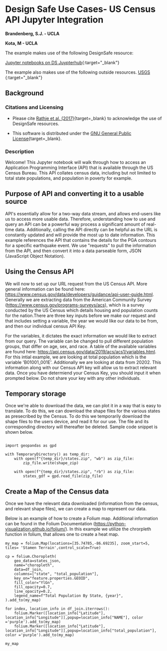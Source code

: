 # Design Safe Use Cases- US Census API Jupyter Integration

**Brandenberg, S.J. - UCLA**<br/>

**Kota, M - UCLA**<br/>


The example makes use of the following DesignSafe resource:

[Jupyter notebooks on DS Juypterhub](https://www.designsafe-ci.org/rw/workspace/#!/Jupyter::Analysis){:target="_blank"}<br/>

The example also makes use of the following outside resources. 
[USGS ](https://www.usgs.gov/products/web-tools/apis){:target="_blank"}<br/>

## Background
### Citations and Licensing


* Please cite [Rathje et al. (2017)](https://doi.org/10.1061/(ASCE)NH.1527-6996.0000246){target=_blank} to acknowledge the use of DesignSafe resources.  

* This software is distributed under the [GNU General Public License](https://www.gnu.org/licenses/gpl-3.0.html){target=_blank}.  


### Description  
Welcome! This Jupyter notebook will walk through how to access an Application Programming Interface (API) that is available through the US Census Bureau. This API collates census data, including but not limited to total state populations, and population in poverty for example. 
 
## Purpose of API and converting it to a usable source 

API's essentially allow for a two-way data stream, and allows end-users like us to access more usable data. Therefore, understanding how to use and query an API can be a powerful way process a significant amount of real-time data. Additionally, calling the API directly can be helpful as the URL is constantly updated and will provide the most up to date information. This example references the API that contains the details for the PGA contours for a specific earthquake event. We use 
"requests" to pull the information from the API, and then convert it into a data parseable form, JSON (JavaScript Object Notation). 

## Using the Census API

 We will now to set up our URL request from the US Census API. More general information can be found here: https://www.census.gov/data/developers/guidance/api-user-guide.html. Generally we are extracting data from the American Community Survey (https://www.census.gov/programs-surveys/acs), which is a survey conducted by the US Census which details housing and population counts for the nation.There are three key inputs before we make our request and that includes setting a variable, the year we would like our data to be from, and then our individual census API Key. 

 For the variables, it dictates the exact information we would like to extract from our query. The variable can be changed to pull different population groups, that differ on age, sex, and race. A table of the available variables are found here: https://api.census.gov/data/2019/acs/acs1/variables.html. For this intial example, we are looking at total population which is the variable 'B01001_001E'. Additionally we are looking at data from 20202. This information along with our Census API key will allow us to extract relevant data. Once you have determiend your Census Key, you should input it when prompted below. Do not share your key with any other individuals. 

## Temporary storage 
Once we're able to download the data, we can plot it in a way that is easy to translate. To do this, we can download the shape files for the various states as presecribed by the Census. To do this we temporarily download the shape files to the users device, and read it for our use. The file and its corresponding directory will thereafter be deleted. Sample code snippet is shown below. 
```` from tempfile import TemporaryDirectory

import geopandas as gpd

with TemporaryDirectory() as temp_dir:
    with open(f"{temp_dir}/states.zip", "wb") as zip_file:
        zip_file.write(shape_zip)
    
    with open(f"{temp_dir}/states.zip", "rb") as zip_file:
        states_gdf = gpd.read_file(zip_file)
````

## Create a Map of the Census data 
Once we have the relevant data downloaded (information from the census, and relevant shape files), we can create a map to represent our data. 

Below is an example of how to create a Folium map. Additional information can be found in the Folium Documentation (https://python-visualization.github.io/folium/). In this example we utilize the chrorpleth function in folium, that allows one to create a heat map. 

```
my_map = folium.Map(locations=[35.74785,-86.69235], zoom_start=5, tiles= 'Stamen Terrain',control_scale=True)

cp = folium.Choropleth(
    geo_data=states_json,
    name="choropleth",
    data=df_join,
    columns=["state", "total_population"],
    key_on="feature.properties.GEOID",
    fill_color="YlGn",
    fill_opacity=0.7,
    line_opacity=0.2,
    legend_name=f"Total Population By State, {year}",
).add_to(my_map)

for index, location_info in df_join.iterrows():
    folium.Marker([location_info["Latitude"], location_info["Longitude"]],popup=location_info["NAME"], color ='purple').add_to(my_map)
    folium.Marker([location_info["Latitude"], location_info["Longitude"]],popup=location_info["total_population"], color ='purple').add_to(my_map)

my_map
```


